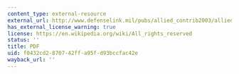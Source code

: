 ```yaml
---
content_type: external-resource
external_url: http://www.defenselink.mil/pubs/allied_contrib2003/allied2003.pdf
has_external_license_warning: true
license: https://en.wikipedia.org/wiki/All_rights_reserved
status: ''
title: PDF
uid: f0432cd2-8707-42ff-a95f-d93bccfac42e
wayback_url: ''
---
```

